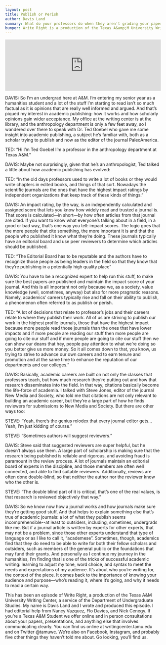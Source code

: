 ```yaml
---
layout: post
title: Publish or Perish
author: Davis Land
summary: What do your professors do when they aren't grading your papers? 
bumper: Write Right is a production of the Texas A&amp;M University Writing Center, a service of the Department of Undergraduate Studies. The UWC is dedicated to helping students become better communicators through whichever medium they are working in. Open to all Texas A&amp;M students, the writing center offers both face-to-face and online consultations. Make an appointment at writingcenter.tamu.edu. Find us on Twitter and Instagram as @tamuwc. Music in this episode came from Podington Bear & Anitek.
---
```

<iframe width="100%" height="166" scrolling="no" frameborder="no" src="https://w.soundcloud.com/player/?url=https%3A//api.soundcloud.com/tracks/290095873&amp;color=ff5500&amp;auto_play=false&amp;hide_related=false&amp;show_comments=true&amp;show_user=true&amp;show_reposts=false"></iframe>

DAVIS: So I’m an undergrad here at A&M. I’m entering my senior year as a humanities student and a lot of the stuff I’m starting to read isn’t so much factual as it is opinions that are really well informed and argued. And that’s piqued my interest in academic publishing: how it works and how scholarly opinions gain wider acceptance. My office at the writing center is at the library, and the anthropology department is only a few feet away, so I wandered over there to speak with Dr. Ted Goebel who gave me some insight into academic publishing, a subject he’s familiar with, both as a scholar trying to publish and now as the editor of the journal PaleoAmerica. 


TED: “Hi I’m Ted Goebel I’m a professor in the anthropology department at Texas A&M.”


DAVIS: Maybe not surprisingly, given that he’s an anthropologist, Ted talked a little about how academic publishing has evolved: 


TED: “In the old days professors used to write a lot of books or they would write chapters in edited books, and things of that sort. Nowadays the scientific journals are the ones that have the highest impact ratings by independent organizations that keep track of these kinds of things.”


DAVIS: An impact rating, by the way, is an independently calculated and assigned score that lets you know how widely read and trusted a journal is. That score is calculated—in short—by how often articles from that journal are cited. If you want to know what everyone’s talking about in a field, in a good or bad way, that’s one way you tell: impact scores. The logic goes that the more people that cite something, the more important it is and that the people who published it know what they’re doing. These journals typically have an editorial board and use peer reviewers to determine which articles should be published. 


TED: “The Editorial Board has to be reputable and the authors have to recognize those people as being leaders in the field so that they know that they’re publishing in a potentially high quality place”


DAVIS: You have to be a recognized expert to help run this stuff, to make sure the best papers are published and maintain the impact score of your journal. And this is all important not only because we, as a society, value knowledge (well, sometimes, anyway) but also for more pragmatic reasons. Namely, academics’ careers typically rise and fall on their ability to publish, a phenomenon often referred to as publish or perish. 


TED: “A lot of decisions that relate to professor’s jobs and their careers relate to where they publish their work. All of us are striving to publish our work in the highest profile journals, those that have the highest impact because more people read those journals than the ones that have lower impacts and if more people are reading our stuff then more people are going to cite our stuff and if more people are going to cite our stuff then we can show our deans that hey, people pay attention to what we’re doing so you better give us more money. So it all comes down to that, you know, us trying to strive to advance our own careers and to earn tenure and promotion and at the same time to enhance the reputation of our departments and our colleges.”


DAVIS: Basically, academic careers are built on not only the classes that professors teach, but how much research they’re putting out and how that research disseminates into the field. In that way, citations basically become the life-force of academia. I talked with Steve Jones, editor of the journal New Media and Society, who told me that citations are not only relevant to building an academic career, but they’re a large part of how he finds reviewers for submissions to New Media and Society. But there are other ways too:


STEVE: “Yeah, there’s the genius rolodex that every journal editor gets... Yeah, I’m just kidding of course.” 


STEVE: “Sometimes authors will suggest reviewers.”


DAVIS: Steve said that suggested reviewers are super helpful, but he doesn’t always use them. A large part of scholarship is making sure that the research being published is reliable and rigorous, and avoiding fraud is paramount in the review process. A lot of journals maintain an editorial board of experts in the discipline, and those members are often well connected, and able to find suitable reviewers. Additionally, reviews are often done double-blind, so that neither the author nor the reviewer know who the other is. 


STEVE: “The double blind part of it is critical, that’s one of the real values, is that research is reviewed objectively that way.”


DAVIS: So we know now how a journal works and how journals make sure they’re getting good stuff, And that helps to explain something else that’s true of academic journals: a lot of what they publish seems incomprehensible--at least to outsiders, including, sometimes, undergrads like me. But if a journal article is written by experts for other experts, that may not be a problem, since those other experts understand that type of language or as I like to call it, “academese”. Sometimes, though, academics find that they do need to be able to write for both their fellow scholars and outsiders, such as members of the general public or the foundations that may fund their grants. And personally as I continue my journey in the humanities, I’m finding that is one of the tricks of successful academic writing: learning to adjust my tone, word choice, and syntax to meet the needs and expectations of my audience. It’s about who you’re writing for, the context of the piece. It comes back to the importance of knowing your audience and purpose—who’s reading it, where it’s going, and why it needs to read a certain way. 


This has been an episode of Write Right, a production of the Texas A&M University Writing Center, a service of the Department of Undergraduate Studies. My name is Davis Land and I wrote and produced this episode. I had editorial help from Nancy Vazquez, Flo Davies, and Nick Cenegy. If you’re a Texas A&M Student we offer online and in person consultations about your papers, presentations, and anything else that involves communicating clearly. You can find us online at writingcenter.tamu.edu and on Twitter @tamuwc. We’re also on Facebook, Instagram, and probably five other things they haven’t told me about. Go looking, you’ll find us.
